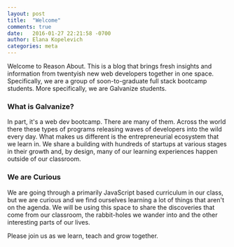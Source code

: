 ```yaml
---
layout: post
title:  "Welcome"
comments: true
date:   2016-01-27 22:21:58 -0700
author: Elana Kopelevich
categories: meta
---
```

Welcome to Reason About. This is a blog that brings fresh insights and information from twentyish new web developers together in one space. Specifically, we are a group of soon-to-graduate full stack bootcamp students. More specifically, we are Galvanize students.

### What is Galvanize?

In part, it's a web dev bootcamp. There are many of them. Across the world there these types of programs releasing waves of developers into the wild every day. What makes us different is the entrepreneurial ecosystem that we learn in. We share a building with hundreds of startups at various stages in their growth and, by design, many of our learning experiences happen outside of our classroom.

### We are Curious

We are going through a primarily JavaScript based curriculum in our class, but we are curious and we find ourselves learning a lot of things that aren't on the agenda. We will be using this space to share the discoveries that come from our classroom, the rabbit-holes we wander into and the other interesting parts of our lives.

Please join us as we learn, teach and grow together.
